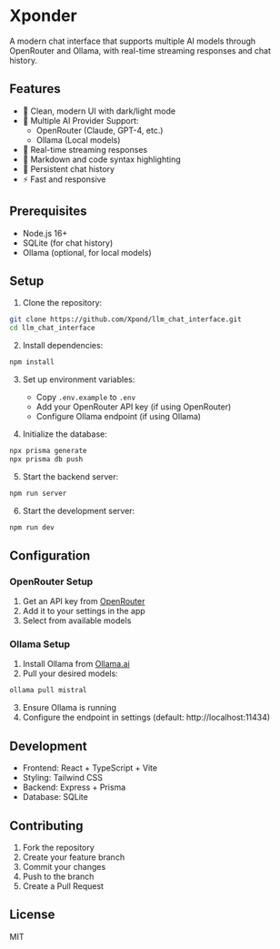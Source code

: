 # Xponder

A modern chat interface that supports multiple AI models through OpenRouter and Ollama, with real-time streaming responses and chat history.

## Features

- 🎨 Clean, modern UI with dark/light mode
- 🤖 Multiple AI Provider Support:
  - OpenRouter (Claude, GPT-4, etc.)
  - Ollama (Local models)
- 💬 Real-time streaming responses
- 📝 Markdown and code syntax highlighting
- 💾 Persistent chat history
- ⚡ Fast and responsive

## Prerequisites

- Node.js 16+
- SQLite (for chat history)
- Ollama (optional, for local models)

## Setup

1. Clone the repository:
```bash
git clone https://github.com/Xpond/llm_chat_interface.git
cd llm_chat_interface
```

2. Install dependencies:
```bash
npm install
```

3. Set up environment variables:
   - Copy `.env.example` to `.env`
   - Add your OpenRouter API key (if using OpenRouter)
   - Configure Ollama endpoint (if using Ollama)

4. Initialize the database:
```bash
npx prisma generate
npx prisma db push
```

5. Start the backend server:
```bash
npm run server
```

6. Start the development server:
```bash
npm run dev
```

## Configuration

### OpenRouter Setup
1. Get an API key from [OpenRouter](https://openrouter.ai)
2. Add it to your settings in the app
3. Select from available models

### Ollama Setup
1. Install Ollama from [Ollama.ai](https://ollama.ai)
2. Pull your desired models:
```bash
ollama pull mistral
```
3. Ensure Ollama is running
4. Configure the endpoint in settings (default: http://localhost:11434)

## Development

- Frontend: React + TypeScript + Vite
- Styling: Tailwind CSS
- Backend: Express + Prisma
- Database: SQLite

## Contributing

1. Fork the repository
2. Create your feature branch
3. Commit your changes
4. Push to the branch
5. Create a Pull Request

## License

MIT
